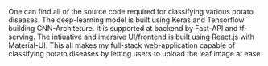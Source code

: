 One can find all of the source code required for classifying various potato diseases.
The deep-learning model is built using Keras and Tensorflow building CNN-Architeture.
It is supported at backend by Fast-API and tf-serving.
The intiuative and imersive UI/frontend is built using React.js with Material-UI.
This all makes my full-stack web-application capable of classifying potato diseases by letting users to upload the leaf image at ease
